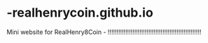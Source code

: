 # -realhenrycoin.github.io
Mini website for RealHenry8Coin - !!!!!!!!!!!!!!!!!!!!!!!!!!!!!!!!!!!!!!!!!!!!!!!!!!!!!
